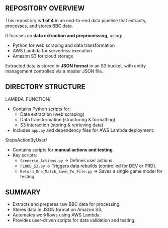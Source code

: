 REPOSITORY OVERVIEW
-------------------
This repository is **1 of 4** in an end-to-end data pipeline that extracts, processes, and stores BBC data.

It focuses on **data extraction and preprocessing**, using:
- Python for web scraping and data transformation
- AWS Lambda for serverless execution
- Amazon S3 for cloud storage

Extracted data is stored in **JSON format** in an S3 bucket, with entity management controlled via a master JSON file.

DIRECTORY STRUCTURE
-------------------
LAMBDA_FUNCTION/
- Contains Python scripts for:
  - Data extraction (web scraping)
  - Data transformation (structuring & formatting)
  - S3 interaction (storing & retrieving data)
- Includes `app.py` and dependency files for AWS Lambda deployment.

StepsActionByUser/
- Contains scripts for **manual actions and testing**.
- Key scripts:
  - `Scenerio_Actions.py` → Defines user actions.
  - `FLOOD_S3.py` → Triggers data rebuilds (controlled for DEV or PRD).
  - `Return_One_Match_Save_To_File.py` → Saves a single game model for testing.

SUMMARY
-------
- Extracts and prepares raw BBC data for processing.
- Stores data in JSON format on Amazon S3.
- Automates workflows using AWS Lambda.
- Provides user-driven scripts for data validation and testing.
